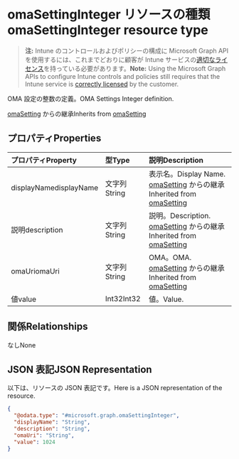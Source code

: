 # <a name="omasettinginteger-resource-type"></a><span data-ttu-id="42f4e-101">omaSettingInteger リソースの種類</span><span class="sxs-lookup"><span data-stu-id="42f4e-101">omaSettingInteger resource type</span></span>

> <span data-ttu-id="42f4e-102">**注:** Intune のコントロールおよびポリシーの構成に Microsoft Graph API を使用するには、これまでどおりに顧客が Intune サービスの[適切なライセンス](https://go.microsoft.com/fwlink/?linkid=839381)を持っている必要があります。</span><span class="sxs-lookup"><span data-stu-id="42f4e-102">**Note:** Using the Microsoft Graph APIs to configure Intune controls and policies still requires that the Intune service is [correctly licensed](https://go.microsoft.com/fwlink/?linkid=839381) by the customer.</span></span>

<span data-ttu-id="42f4e-103">OMA 設定の整数の定義。</span><span class="sxs-lookup"><span data-stu-id="42f4e-103">OMA Settings Integer definition.</span></span>

<span data-ttu-id="42f4e-104">[omaSetting](../resources/intune_deviceconfig_omasetting.md) からの継承</span><span class="sxs-lookup"><span data-stu-id="42f4e-104">Inherits from [omaSetting](../resources/intune_deviceconfig_omasetting.md)</span></span>

## <a name="properties"></a><span data-ttu-id="42f4e-105">プロパティ</span><span class="sxs-lookup"><span data-stu-id="42f4e-105">Properties</span></span>
|<span data-ttu-id="42f4e-106">プロパティ</span><span class="sxs-lookup"><span data-stu-id="42f4e-106">Property</span></span>|<span data-ttu-id="42f4e-107">型</span><span class="sxs-lookup"><span data-stu-id="42f4e-107">Type</span></span>|<span data-ttu-id="42f4e-108">説明</span><span class="sxs-lookup"><span data-stu-id="42f4e-108">Description</span></span>|
|:---|:---|:---|
|<span data-ttu-id="42f4e-109">displayName</span><span class="sxs-lookup"><span data-stu-id="42f4e-109">displayName</span></span>|<span data-ttu-id="42f4e-110">文字列</span><span class="sxs-lookup"><span data-stu-id="42f4e-110">String</span></span>|<span data-ttu-id="42f4e-111">表示名。</span><span class="sxs-lookup"><span data-stu-id="42f4e-111">Display Name.</span></span> <span data-ttu-id="42f4e-112">[omaSetting](../resources/intune_deviceconfig_omasetting.md) からの継承</span><span class="sxs-lookup"><span data-stu-id="42f4e-112">Inherited from [omaSetting](../resources/intune_deviceconfig_omasetting.md)</span></span>|
|<span data-ttu-id="42f4e-113">説明</span><span class="sxs-lookup"><span data-stu-id="42f4e-113">description</span></span>|<span data-ttu-id="42f4e-114">文字列</span><span class="sxs-lookup"><span data-stu-id="42f4e-114">String</span></span>|<span data-ttu-id="42f4e-115">説明。</span><span class="sxs-lookup"><span data-stu-id="42f4e-115">Description.</span></span> <span data-ttu-id="42f4e-116">[omaSetting](../resources/intune_deviceconfig_omasetting.md) からの継承</span><span class="sxs-lookup"><span data-stu-id="42f4e-116">Inherited from [omaSetting](../resources/intune_deviceconfig_omasetting.md)</span></span>|
|<span data-ttu-id="42f4e-117">omaUri</span><span class="sxs-lookup"><span data-stu-id="42f4e-117">omaUri</span></span>|<span data-ttu-id="42f4e-118">文字列</span><span class="sxs-lookup"><span data-stu-id="42f4e-118">String</span></span>|<span data-ttu-id="42f4e-119">OMA。</span><span class="sxs-lookup"><span data-stu-id="42f4e-119">OMA.</span></span> <span data-ttu-id="42f4e-120">[omaSetting](../resources/intune_deviceconfig_omasetting.md) からの継承</span><span class="sxs-lookup"><span data-stu-id="42f4e-120">Inherited from [omaSetting](../resources/intune_deviceconfig_omasetting.md)</span></span>|
|<span data-ttu-id="42f4e-121">値</span><span class="sxs-lookup"><span data-stu-id="42f4e-121">value</span></span>|<span data-ttu-id="42f4e-122">Int32</span><span class="sxs-lookup"><span data-stu-id="42f4e-122">Int32</span></span>|<span data-ttu-id="42f4e-123">値。</span><span class="sxs-lookup"><span data-stu-id="42f4e-123">Value.</span></span>|

## <a name="relationships"></a><span data-ttu-id="42f4e-124">関係</span><span class="sxs-lookup"><span data-stu-id="42f4e-124">Relationships</span></span>
<span data-ttu-id="42f4e-125">なし</span><span class="sxs-lookup"><span data-stu-id="42f4e-125">None</span></span>
## <a name="json-representation"></a><span data-ttu-id="42f4e-126">JSON 表記</span><span class="sxs-lookup"><span data-stu-id="42f4e-126">JSON Representation</span></span>
<span data-ttu-id="42f4e-127">以下は、リソースの JSON 表記です。</span><span class="sxs-lookup"><span data-stu-id="42f4e-127">Here is a JSON representation of the resource.</span></span>
<!-- {
  "blockType": "resource",
  "@odata.type": "microsoft.graph.omaSettingInteger"
}
-->
``` json
{
  "@odata.type": "#microsoft.graph.omaSettingInteger",
  "displayName": "String",
  "description": "String",
  "omaUri": "String",
  "value": 1024
}
```




